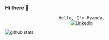 ### Hi there 👋

<p align="center">
  <samp>
    Hello, I'm Ryanda. <br>
  </samp>
  <a href="https://www.linkedin.com/in/m-ryanda-putra/" target="_blank"><img src="https://img.shields.io/badge/LinkedIn-%230077B5.svg?&style=flat-square&logo=linkedin&logoColor=white" alt="LinkedIn"></a><br>
  
  ![github stats](https://github-readme-stats.vercel.app/api?username=ryanda&show_icons=true)
</p>
